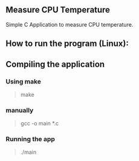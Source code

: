 ## Measure CPU Temperature

Simple C Application to measure CPU temperature.



## How to run the program (Linux):



## Compiling the application

### Using make
> make 
### manually
> gcc -o main *.c

### Running the app

> ./main

